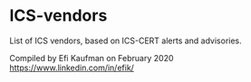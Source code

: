 # ICS-vendors
List of ICS vendors, based on ICS-CERT alerts and advisories.

Compiled by Efi Kaufman on February 2020
https://www.linkedin.com/in/efik/

